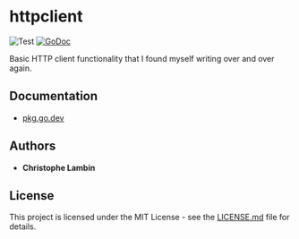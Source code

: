 # httpclient
![Test](https://github.com/clambin/go-common/workflows/Test/badge.svg)
[![GoDoc](https://pkg.go.dev/badge/github.com/clambin/go-common/httpclient?utm_source=godoc)](http://pkg.go.dev/github.com/clambin/go-common/httpclient)

Basic HTTP client functionality that I found myself writing over and over again.

## Documentation
* [pkg.go.dev](https://pkg.go.dev/github.com/clambin/go-common/httpclient)

## Authors

* **Christophe Lambin**

## License

This project is licensed under the MIT License - see the [LICENSE.md](LICENSE.md) file for details.
